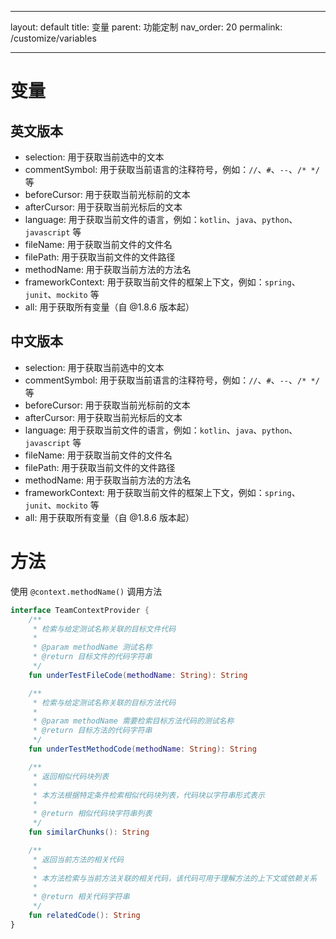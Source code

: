 

---
layout: default
title: 变量
parent: 功能定制
nav_order: 20
permalink: /customize/variables

---

# 变量

## 英文版本

- selection: 用于获取当前选中的文本
- commentSymbol: 用于获取当前语言的注释符号，例如：`//`、`#`、`--`、`/* */` 等
- beforeCursor: 用于获取当前光标前的文本
- afterCursor: 用于获取当前光标后的文本
- language: 用于获取当前文件的语言，例如：`kotlin`、`java`、`python`、`javascript` 等
- fileName: 用于获取当前文件的文件名
- filePath: 用于获取当前文件的文件路径
- methodName: 用于获取当前方法的方法名
- frameworkContext: 用于获取当前文件的框架上下文，例如：`spring`、`junit`、`mockito` 等
- all: 用于获取所有变量（自 @1.8.6 版本起）

## 中文版本

- selection: 用于获取当前选中的文本
- commentSymbol: 用于获取当前语言的注释符号，例如：`//`、`#`、`--`、`/* */` 等
- beforeCursor: 用于获取当前光标前的文本
- afterCursor: 用于获取当前光标后的文本
- language: 用于获取当前文件的语言，例如：`kotlin`、`java`、`python`、`javascript` 等
- fileName: 用于获取当前文件的文件名
- filePath: 用于获取当前文件的文件路径
- methodName: 用于获取当前方法的方法名
- frameworkContext: 用于获取当前文件的框架上下文，例如：`spring`、`junit`、`mockito` 等
- all: 用于获取所有变量（自 @1.8.6 版本起）

# 方法

使用 `@context.methodName()` 调用方法

```kotlin
interface TeamContextProvider {
    /**
     * 检索与给定测试名称关联的目标文件代码
     *
     * @param methodName 测试名称
     * @return 目标文件的代码字符串
     */
    fun underTestFileCode(methodName: String): String

    /**
     * 检索与给定测试名称关联的目标方法代码
     *
     * @param methodName 需要检索目标方法代码的测试名称
     * @return 目标方法的代码字符串
     */
    fun underTestMethodCode(methodName: String): String

    /**
     * 返回相似代码块列表
     *
     * 本方法根据特定条件检索相似代码块列表，代码块以字符串形式表示
     *
     * @return 相似代码块字符串列表
     */
    fun similarChunks(): String

    /**
     * 返回当前方法的相关代码
     *
     * 本方法检索与当前方法关联的相关代码，该代码可用于理解方法的上下文或依赖关系
     *
     * @return 相关代码字符串
     */
    fun relatedCode(): String
}
```